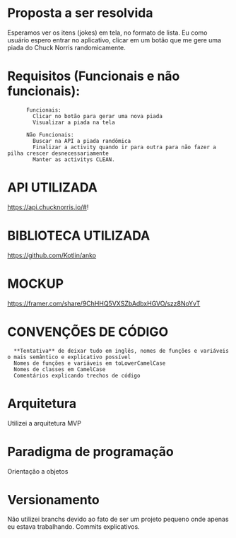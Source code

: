 # Proposta a ser resolvida
Esperamos ver os itens (jokes) em tela, no formato de lista.
Eu como usuário espero entrar no aplicativo, clicar em um botão que me gere uma piada do Chuck Norris randomicamente.

# Requisitos (Funcionais e não funcionais):

```   
      Funcionais:
        Clicar no botão para gerar uma nova piada
        Visualizar a piada na tela

      Não Funcionais:
        Buscar na API a piada randômica
        Finalizar a activity quando ir para outra para não fazer a pilha crescer desnecessariamente
        Manter as activitys CLEAN.
 ```

# API UTILIZADA
  https://api.chucknorris.io/#!
  
# BIBLIOTECA UTILIZADA
  https://github.com/Kotlin/anko
 
# MOCKUP
  https://framer.com/share/9ChHHQ5VXSZbAdbxHGVO/szz8NoYvT
  
# CONVENÇÕES DE CÓDIGO
  ```
    **Tentativa** de deixar tudo em inglês, nomes de funções e variáveis o mais semântico e explicativo possível
    Nomes de funções e variáveis em toLowerCamelCase
    Nomes de classes em CamelCase
    Comentários explicando trechos de código
 ```
 
 # Arquitetura
   Utilizei a arquitetura MVP
   
# Paradigma de programação
   Orientação a objetos
   
# Versionamento
   Não utilizei branchs devido ao fato de ser um projeto pequeno onde apenas eu estava trabalhando. Commits explicativos.
 
